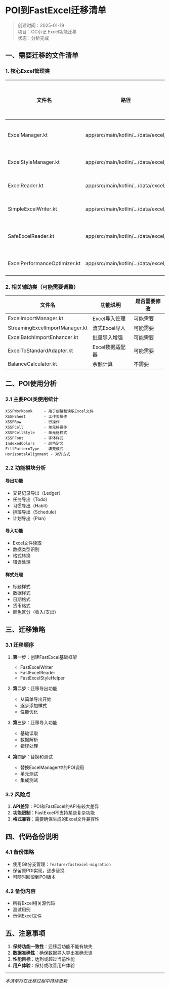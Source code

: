 # POI到FastExcel迁移清单

> 创建时间：2025-01-19  
> 项目：CC小记 Excel功能迁移  
> 状态：分析完成

## 一、需要迁移的文件清单

### 1. 核心Excel管理类
| 文件名 | 路径 | 主要功能 | POI依赖程度 |
|--------|------|----------|-------------|
| ExcelManager.kt | app/src/main/kotlin/.../data/excel/ | Excel导入导出主类 | 高 |
| ExcelStyleManager.kt | app/src/main/kotlin/.../data/excel/ | Excel样式管理 | 高 |
| ExcelReader.kt | app/src/main/kotlin/.../data/excel/ | Excel读取功能 | 高 |
| SimpleExcelWriter.kt | app/src/main/kotlin/.../data/excel/ | 简单Excel写入 | 高 |
| SafeExcelReader.kt | app/src/main/kotlin/.../data/excel/ | 安全的Excel读取 | 高 |
| ExcelPerformanceOptimizer.kt | app/src/main/kotlin/.../data/excel/ | Excel性能优化 | 中 |

### 2. 相关辅助类（可能需要调整）
| 文件名 | 功能说明 | 是否需要修改 |
|--------|----------|--------------|
| ExcelImportManager.kt | Excel导入管理 | 可能需要 |
| StreamingExcelImportManager.kt | 流式Excel导入 | 可能需要 |
| ExcelBatchImportEnhancer.kt | 批量导入增强 | 可能需要 |
| ExcelToStandardAdapter.kt | Excel数据适配器 | 可能需要 |
| BalanceCalculator.kt | 余额计算 | 不需要 |

## 二、POI使用分析

### 2.1 主要POI类使用统计
```
XSSFWorkbook     - 用于创建和读取Excel文件
XSSFSheet        - 工作表操作
XSSFRow          - 行操作
XSSFCell         - 单元格操作
XSSFCellStyle    - 单元格样式
XSSFFont         - 字体样式
IndexedColors    - 颜色定义
FillPatternType  - 填充模式
HorizontalAlignment - 对齐方式
```

### 2.2 功能模块分析

#### 导出功能
- 交易记录导出（Ledger）
- 任务导出（Todo）
- 习惯导出（Habit）
- 排班导出（Schedule）
- 计划导出（Plan）

#### 导入功能
- Excel文件读取
- 数据类型识别
- 格式转换
- 错误处理

#### 样式处理
- 标题样式
- 数据样式
- 日期格式
- 货币格式
- 颜色区分（收入/支出）

## 三、迁移策略

### 3.1 迁移顺序
1. **第一步**：创建FastExcel基础框架
   - FastExcelWriter
   - FastExcelReader
   - FastExcelStyleHelper

2. **第二步**：迁移导出功能
   - 从简单导出开始
   - 逐步添加样式
   - 性能优化

3. **第三步**：迁移导入功能
   - 基础读取
   - 数据解析
   - 错误处理

4. **第四步**：替换和测试
   - 替换ExcelManager中的POI调用
   - 单元测试
   - 集成测试

### 3.2 风险点
1. **API差异**：POI和FastExcel的API有较大差异
2. **功能限制**：FastExcel不支持某些复杂功能
3. **格式兼容**：需要确保生成的Excel文件兼容性

## 四、代码备份说明

### 4.1 备份策略
- 使用Git分支管理：`feature/fastexcel-migration`
- 保留原POI实现，逐步替换
- 可随时回滚到POI版本

### 4.2 备份内容
- 所有Excel相关源代码
- 测试用例
- 示例Excel文件

## 五、注意事项

1. **保持功能一致性**：迁移后功能不能有缺失
2. **数据准确性**：确保数据导入导出准确无误
3. **性能目标**：达到或超过当前性能
4. **用户体验**：保持或改善用户体验

---

*本清单将在迁移过程中持续更新*